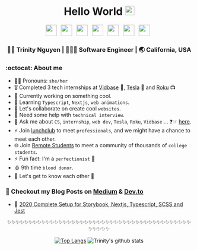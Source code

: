 <div align="center">
  <h1> Hello World <img src="https://media.giphy.com/media/hvRJCLFzcasrR4ia7z/giphy.gif" width="25px"></h1>
</div>
 
<p align='center'> 
<a href="https://www.linkedin.com/in/trinwin/"><img height="30" src="https://raw.githubusercontent.com/trinwin/trinwin/master/icons/linkedin.png?raw=true"></a>&nbsp;&nbsp;
<a href="https://medium.com/@trinwin"><img height="30" src="https://raw.githubusercontent.com/trinwin/trinwin/master/icons/medium.png?raw=true"></a>&nbsp;&nbsp;
<a href="https://twitter.com/_trinwin"><img height="30" src="https://raw.githubusercontent.com/trinwin/trinwin/master/icons/twitter.png?raw=true"></a>&nbsp;&nbsp;
<a href="https://dev.to/trinwin"><img height="30" src="https://raw.githubusercontent.com/trinwin/trinwin/master/icons/devto.png?raw=true"></a>&nbsp;&nbsp;
<a href="https://instagram.com/trinwin.dev"><img height="30" src="https://raw.githubusercontent.com/trinwin/trinwin/master/icons/instagram.png?raw=true"></a>&nbsp;&nbsp;
<a href="https://unsplash.com/@trinwin"><img height="30" src="https://raw.githubusercontent.com/trinwin/trinwin/master/icons/unsplash.png?raw=true"></a>&nbsp;&nbsp;
<a href="https://www.facebook.com/trinnwin"><img height="30" src="https://raw.githubusercontent.com/trinwin/trinwin/master/icons/facebook.png?raw=true"></a>&nbsp;&nbsp;

<div align="center">
<h3> 👩🏻 Trinity Nguyen | 👩🏻‍💻 Software Engineer | 🌏 California, USA </h3>
</div>

### :octocat: About me 

- 👩🏻 Pronouns: `she/her` 
- 🎖 Completed 3 tech internships at [Vidbase](https://vidbase.co/) 🎥, [Tesla](https://www.tesla.com/) 🚗 and [Roku](https://www.roku.com/) 📺
- 🔭 Currently working on something cool.
- 🌱 Learning `Typescript`, `Nextjs`, `web animations`.
- 👯 Let's collaborate on create cool `websites`.
- 🤔 Need some help with `technical interview`.
- 💬 Ask me about `CS`, `internship`, `web dev`, `Tesla`, `Roku`, `Vidbase` ... ❓☞ [here](https://github.com/trinwin/trinwin/issues).
- ⚡ Join [lunchclub](https://lunchclub.com/?invite_code=trinityn1) to meet `professionals`, and we might have a chance to meet each other.
- 🌐 Join [Remote Students](https://remotestudents.co/signup?access_code=3xMwLbisP6cuO3eLcTvE3Kz8XoG2) to meet a community of thousands of `college students`.
- ⚡ Fun fact: I'm a `perfectionist` 🤔
- 🩸 9th time `blood donor`.
- 💭 Let's get to know each other 🌟


### 📕 Checkout my Blog Posts on [Medium](https://medium.com/@trinwin) & [Dev.to](https://dev.to/trinwin)

- 🔨 <a href="https://medium.com/swlh/2020-complete-setup-for-storybook-nextjs-typescript-scss-and-jest-1c9ce41e6481?source=friends_link&sk=0ea6d7518f60e2921849876e696b1693s">2020 Complete Setup for Storybook, Nextjs, Typescript, SCSS and Jest</a>

<div align="center">

✨✨✨✨✨✨✨✨✨✨✨✨✨✨✨✨✨✨✨✨✨✨✨✨✨✨✨✨✨✨✨✨✨✨✨✨✨✨✨✨✨✨✨✨✨✨✨✨

[![Top Langs](https://github-readme-stats.vercel.app/api/top-langs/?username=trinwin&layout=compact)](https://github.com/anuraghazra/github-readme-stats)
![Trinity's github stats](https://github-readme-stats.vercel.app/api/?username=trinwin&show_icons=true&title_color=1F75C8&icon_color=2AA410&text_color=043667&bg_color=ffffff) 


</div>
<!--
**trinwin/trinwin** is a ✨ _special_ ✨ repository because its `README.md` (this file) appears on your GitHub profile.
-->
